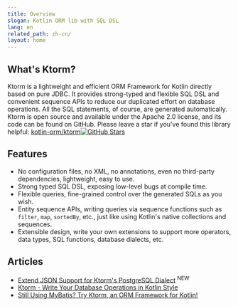 ```yaml
---
title: Overview
slogan: Kotlin ORM lib with SQL DSL
lang: en
related_path: zh-cn/
layout: home
---
```


## What's Ktorm?

Ktorm is a lightweight and efficient ORM Framework for Kotlin directly based on pure JDBC. It provides strong-typed and flexible SQL DSL and convenient sequence APIs to reduce our duplicated effort on database operations. All the SQL statements, of course, are generated automatically. Ktorm is open source and available under the Apache 2.0 license, and its code can be found on GitHub. Please leave a star if you've found this library helpful: [kotlin-orm/ktorm](https://github.com/kotlin-orm/ktorm)[![GitHub Stars](https://img.shields.io/github/stars/kotlin-orm/ktorm.svg?style=social)](https://github.com/kotlin-orm/ktorm/stargazers)

## Features

- No configuration files, no XML, no annotations, even no third-party dependencies, lightweight, easy to use.
- Strong typed SQL DSL, exposing low-level bugs at compile time.
- Flexible queries, fine-grained control over the generated SQLs as you wish.
- Entity sequence APIs, writing queries via sequence functions such as `filter`, `map`, `sortedBy`, etc., just like using Kotlin's native collections and sequences. 
- Extensible design, write your own extensions to support more operators, data types, SQL functions, database dialects, etc.

## Articles

- [Extend JSON Support for Ktorm's PostgreSQL Dialect](https://www.liuwj.me/posts/ktorm-dialect-extension/) <sup class="new-icon">NEW</sup>
- [Ktorm - Write Your Database Operations in Kotlin Style](https://www.liuwj.me/posts/ktorm-write-database-operations-in-kotlin-style/)
- [Still Using MyBatis? Try Ktorm, an ORM Framework for Kotlin!](https://www.liuwj.me/posts/ktorm-introduction/)
